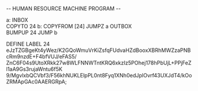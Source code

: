 -- HUMAN RESOURCE MACHINE PROGRAM --

a:
    INBOX   
    COPYTO   24
b:
    COPYFROM [24]
    JUMPZ    a
    OUTBOX  
    BUMPUP   24
    JUMP     b


DEFINE LABEL 24
eJzTZGBgeKt4yWez/K2GQoWmuVrKiZsfqFUdvaHZdBooxXBRhMWZzaPNBcRm9nzdE+F4bfVUJ/eFAS5/
ZnC6F04s9UtoXRkk27w8WLFNNWTntKRQ6xkzIz5POhej178hPbUjL+PPjFeZl1aA9Gs3rujaWntu6f5K
9/MgvlxbQCVbf3/F56khNUKLElpPL0nt8Fyq1XNh0edJplOvrf43UXJdT4/kOoZRMApGAc0AAERGRpA;

